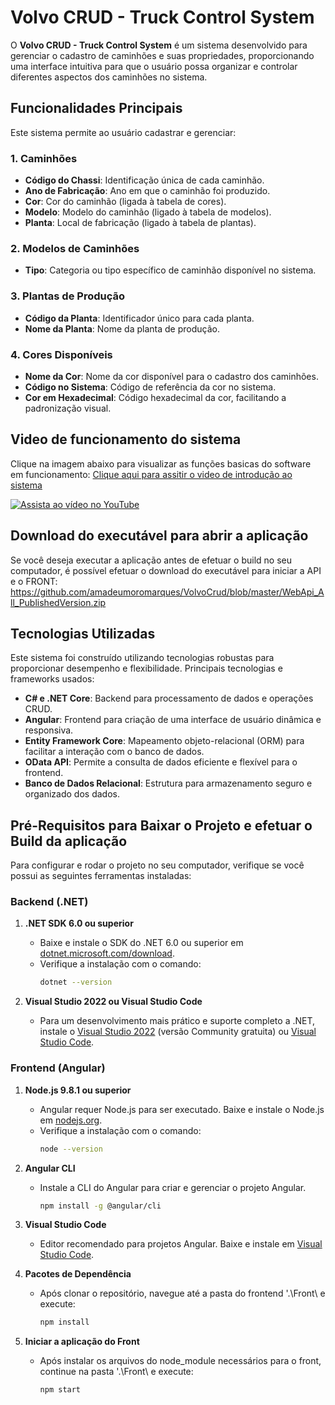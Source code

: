 # Volvo CRUD - Truck Control System

O **Volvo CRUD - Truck Control System** é um sistema desenvolvido para gerenciar o cadastro de caminhões e suas propriedades, proporcionando uma interface intuitiva para que o usuário possa organizar e controlar diferentes aspectos dos caminhões no sistema.

## Funcionalidades Principais

Este sistema permite ao usuário cadastrar e gerenciar:

### 1. Caminhões
  - **Código do Chassi**: Identificação única de cada caminhão.
  - **Ano de Fabricação**: Ano em que o caminhão foi produzido.
  - **Cor**: Cor do caminhão (ligada à tabela de cores).
  - **Modelo**: Modelo do caminhão (ligado à tabela de modelos).
  - **Planta**: Local de fabricação (ligado à tabela de plantas).

### 2. Modelos de Caminhões
  - **Tipo**: Categoria ou tipo específico de caminhão disponível no sistema.

### 3. Plantas de Produção
  - **Código da Planta**: Identificador único para cada planta.
  - **Nome da Planta**: Nome da planta de produção.

### 4. Cores Disponíveis
  - **Nome da Cor**: Nome da cor disponível para o cadastro dos caminhões.
  - **Código no Sistema**: Código de referência da cor no sistema.
  - **Cor em Hexadecimal**: Código hexadecimal da cor, facilitando a padronização visual.

## Video de funcionamento do sistema
Clique na imagem abaixo para visualizar as funções basicas do software em funcionamento: [Clique aqui para assitir o video de introdução ao sistema](https://youtu.be/B5Gc1P2i3Ug)

[![Assista ao vídeo no YouTube](https://github.com/amadeumoromarques/VolvoCrud/blob/master/System%20Pictures/0_HomePage.png)](https://youtu.be/B5Gc1P2i3Ug)

## Download do executável para abrir a aplicação
Se você deseja executar a aplicação antes de efetuar o build no seu computador, é possível efetuar o download do executável para iniciar a API e o FRONT: https://github.com/amadeumoromarques/VolvoCrud/blob/master/WebApi_All_PublishedVersion.zip


## Tecnologias Utilizadas

Este sistema foi construído utilizando tecnologias robustas para proporcionar desempenho e flexibilidade. Principais tecnologias e frameworks usados:

- **C# e .NET Core**: Backend para processamento de dados e operações CRUD.
- **Angular**: Frontend para criação de uma interface de usuário dinâmica e responsiva.
- **Entity Framework Core**: Mapeamento objeto-relacional (ORM) para facilitar a interação com o banco de dados.
- **OData API**: Permite a consulta de dados eficiente e flexível para o frontend.
- **Banco de Dados Relacional**: Estrutura para armazenamento seguro e organizado dos dados.


## Pré-Requisitos para Baixar o Projeto e efetuar o Build da aplicação

Para configurar e rodar o projeto no seu computador, verifique se você possui as seguintes ferramentas instaladas:

### Backend (.NET)

1. **.NET SDK 6.0 ou superior**  
   - Baixe e instale o SDK do .NET 6.0 ou superior em [dotnet.microsoft.com/download](https://dotnet.microsoft.com/download).
   - Verifique a instalação com o comando:
     ```bash
     dotnet --version
     ```

2. **Visual Studio 2022 ou Visual Studio Code**  
   - Para um desenvolvimento mais prático e suporte completo a .NET, instale o [Visual Studio 2022](https://visualstudio.microsoft.com/) (versão Community gratuita) ou [Visual Studio Code](https://code.visualstudio.com/).

### Frontend (Angular)

1. **Node.js 9.8.1 ou superior**
   - Angular requer Node.js para ser executado. Baixe e instale o Node.js em [nodejs.org](https://nodejs.org/).
   - Verifique a instalação com o comando:
     ```bash
     node --version
     ```

2. **Angular CLI**
   - Instale a CLI do Angular para criar e gerenciar o projeto Angular.
     ```bash
     npm install -g @angular/cli
     ```

3. **Visual Studio Code**  
   - Editor recomendado para projetos Angular. Baixe e instale em [Visual Studio Code](https://code.visualstudio.com/).

4. **Pacotes de Dependência**
   - Após clonar o repositório, navegue até a pasta do frontend '.\Front\ e execute:
     ```bash
     npm install
     ```
     
5. **Iniciar a aplicação do Front**
   - Após instalar os arquivos do node_module necessários para o front, continue na pasta '.\Front\ e execute:
     ```bash
     npm start
     ```
